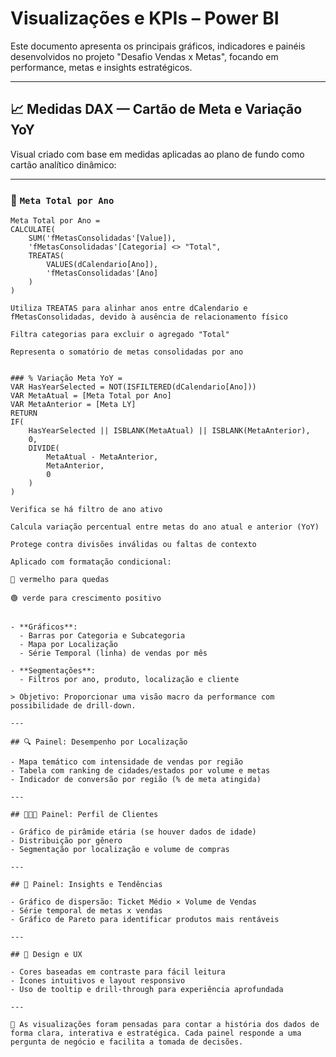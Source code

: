 # Visualizações e KPIs – Power BI

Este documento apresenta os principais gráficos, indicadores e painéis desenvolvidos no projeto "Desafio Vendas x Metas", focando em performance, metas e insights estratégicos.

---

## 📈 Medidas DAX — Cartão de Meta e Variação YoY

Visual criado com base em medidas aplicadas ao plano de fundo como cartão analítico dinâmico:

---

### 🎯 `Meta Total por Ano`

```DAX
Meta Total por Ano = 
CALCULATE(
    SUM('fMetasConsolidadas'[Value]),
    'fMetasConsolidadas'[Categoria] <> "Total",
    TREATAS(
        VALUES(dCalendario[Ano]), 
        'fMetasConsolidadas'[Ano]
    )  
)

Utiliza TREATAS para alinhar anos entre dCalendario e fMetasConsolidadas, devido à ausência de relacionamento físico

Filtra categorias para excluir o agregado "Total"

Representa o somatório de metas consolidadas por ano


### % Variação Meta YoY = 
VAR HasYearSelected = NOT(ISFILTERED(dCalendario[Ano]))
VAR MetaAtual = [Meta Total por Ano]
VAR MetaAnterior = [Meta LY]
RETURN
IF(
    HasYearSelected || ISBLANK(MetaAtual) || ISBLANK(MetaAnterior),
    0,
    DIVIDE(
        MetaAtual - MetaAnterior,
        MetaAnterior,
        0
    )
)

Verifica se há filtro de ano ativo

Calcula variação percentual entre metas do ano atual e anterior (YoY)

Protege contra divisões inválidas ou faltas de contexto

Aplicado com formatação condicional:

🔴 vermelho para quedas

🟢 verde para crescimento positivo


- **Gráficos**:
  - Barras por Categoria e Subcategoria
  - Mapa por Localização
  - Série Temporal (linha) de vendas por mês

- **Segmentações**:
  - Filtros por ano, produto, localização e cliente

> Objetivo: Proporcionar uma visão macro da performance com possibilidade de drill-down.

---

## 🔍 Painel: Desempenho por Localização

- Mapa temático com intensidade de vendas por região
- Tabela com ranking de cidades/estados por volume e metas
- Indicador de conversão por região (% de meta atingida)

---

## 🧑‍🤝‍🧑 Painel: Perfil de Clientes

- Gráfico de pirâmide etária (se houver dados de idade)
- Distribuição por gênero
- Segmentação por localização e volume de compras

---

## 🧠 Painel: Insights e Tendências

- Gráfico de dispersão: Ticket Médio × Volume de Vendas
- Série temporal de metas x vendas
- Gráfico de Pareto para identificar produtos mais rentáveis

---

## 🎨 Design e UX

- Cores baseadas em contraste para fácil leitura
- Ícones intuitivos e layout responsivo
- Uso de tooltip e drill-through para experiência aprofundada

---

📌 As visualizações foram pensadas para contar a história dos dados de forma clara, interativa e estratégica. Cada painel responde a uma pergunta de negócio e facilita a tomada de decisões.

